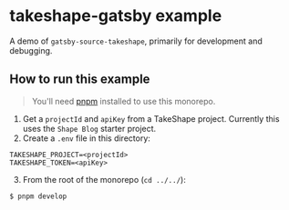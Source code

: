 # takeshape-gatsby example

A demo of `gatsby-source-takeshape`, primarily for development and debugging.

## How to run this example

> You'll need [pnpm](https://pnpm.js.org/en/installation) installed to use this
> monorepo.

1. Get a `projectId` and `apiKey` from a TakeShape project. Currently this uses
   the `Shape Blog` starter project.
2. Create a `.env` file in this directory:

```inputrc
TAKESHAPE_PROJECT=<projectId>
TAKESHAPE_TOKEN=<apiKey>
```

3. From the root of the monorepo (`cd ../../`):

```console
$ pnpm develop
```
